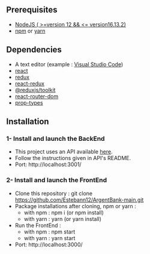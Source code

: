 ## Prerequisites

- [NodeJS ( >=version 12 && <= version16.13.2)](https://nodejs.org/en/)
- [npm](https://www.npmjs.com/) or [yarn](https://yarnpkg.com/getting-started/install)

## Dependencies

- A text editor (example : [Visual Studio Code](https://code.visualstudio.com/))
- [react](https://reactjs.org/)
- [redux](https://redux.js.org/introduction/installation)
- [react-redux](https://redux.js.org/introduction/installation)
- [@reduxjs/toolkit](https://redux.js.org/introduction/installation)
- [react-router-dom](https://reactrouter.com/web/guides/quick-start)
- [prop-types](https://github.com/facebook/prop-types)

## Installation

### 1- Install and launch the BackEnd

- This project uses an API available [here](https://github.com/OpenClassrooms-Student-Center/Project-10-Bank-API/).
- Follow the instructions given in API's README.
- Port: http://localhost:3001/

### 2- Install and launch the FrontEnd

- Clone this repository :
  git clone https://github.com/Estebann12/ArgentBank-main.git
- Package installations after cloning, npm or yarn :
  - with npm :
    npm i (or npm install)
  - with yarn :
    yarn (or yarn install)
- Run the FrontEnd :
  - with npm :
    npm start
  - with yarn :
    yarn start
- Port: http://localhost:3000/
